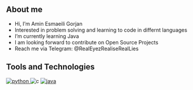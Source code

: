 ## About me

- Hi, I’m Amin Esmaeili Gorjan
- Interested in problem solving and learning to code in differnt languages
- I’m currently learning Java
- I am looking forward to contribute on Open Source Projects
- Reach me via Telegram: @RealEyezRealiseRealLies

## Tools and Technologies


</a> <a href="https://www.python.org" target="_blank"> <img src="https://img.shields.io/badge/Python-FFD43B?style=for-the-badge&logo=python&logoColor=darkgreen" alt="python"/> </a> <a target="_blank"> <img src="https://img.shields.io/badge/C%20Programming-FFD43B?style=for-the-badge&logo=C&color=blue&logoColor=lightblue" alt="c"/> </a> <a href="https://www.java.com/" target="_blank"> <img src="https://img.shields.io/badge/Java%20-FFD43B?style=for-the-badge&logo=java&color=orange&logoColor=orange" alt="java"/>
